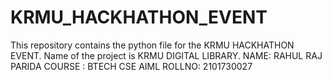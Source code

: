 # KRMU_HACKHATHON_EVENT
This repository contains the python file for the KRMU HACKHATHON EVENT. Name of the project is KRMU DIGITAL LIBRARY.
NAME: RAHUL RAJ PARIDA
COURSE : BTECH CSE AIML
ROLLNO: 2101730027

